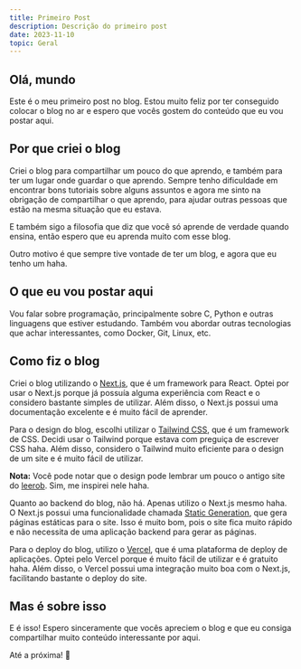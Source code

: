 ```yaml
---
title: Primeiro Post
description: Descrição do primeiro post
date: 2023-11-10
topic: Geral
---
```



## Olá, mundo

Este é o meu primeiro post no blog. Estou muito feliz por ter conseguido colocar o blog no ar
e espero que vocês gostem do conteúdo que eu vou postar aqui.

## Por que criei o blog

Criei o blog para compartilhar um pouco do que aprendo, e também para ter um lugar onde
guardar o que aprendo. Sempre tenho dificuldade em encontrar bons tutoriais sobre alguns
assuntos e agora me sinto na obrigação de compartilhar o que aprendo, para ajudar outras pessoas que estão
na mesma situação que eu estava.

E também sigo a filosofia que diz que você só aprende de verdade quando ensina, então espero que
eu aprenda muito com esse blog.

Outro motivo é que sempre tive vontade de ter um blog, e agora que eu tenho um haha.

## O que eu vou postar aqui

Vou falar sobre programação, principalmente sobre C, Python e outras linguagens que estiver
estudando. Também vou abordar outras tecnologias que achar interessantes, como Docker, Git,
Linux, etc.

## Como fiz o blog

Criei o blog utilizando o [Next.js](https://nextjs.org/), que é um framework para React. Optei por
usar o Next.js porque já possuía alguma experiência com React e o considero bastante simples de
utilizar. Além disso, o Next.js possui uma documentação excelente e é muito fácil de aprender.

Para o design do blog, escolhi utilizar o [Tailwind CSS](https://tailwindcss.com/), que é um framework de
CSS. Decidi usar o Tailwind porque estava com preguiça de escrever CSS haha. Além disso,
considero o Tailwind muito eficiente para o design de um site e é muito fácil de utilizar.

**Nota:** Você pode notar que o design pode lembrar um pouco o antigo site do [leerob](https://leerob.io/).
Sim, me inspirei nele haha.

Quanto ao backend do blog, não há. Apenas utilizo o Next.js mesmo haha. O Next.js possui uma funcionalidade
chamada [Static Generation](https://nextjs.org/docs/basic-features/pages#static-generation-recommended),
que gera páginas estáticas para o site. Isso é muito bom, pois o site fica muito rápido e não
necessita de uma aplicação backend para gerar as páginas.

Para o deploy do blog, utilizo o [Vercel](https://vercel.com/), que é uma plataforma de deploy de
aplicações. Optei pelo Vercel porque é muito fácil de utilizar e é gratuito haha. Além disso,
o Vercel possui uma integração muito boa com o Next.js, facilitando bastante o deploy do site.

## Mas é sobre isso

E é isso! Espero sinceramente que vocês apreciem o blog e que eu consiga compartilhar muito conteúdo interessante por aqui.

Até a próxima! 👋
